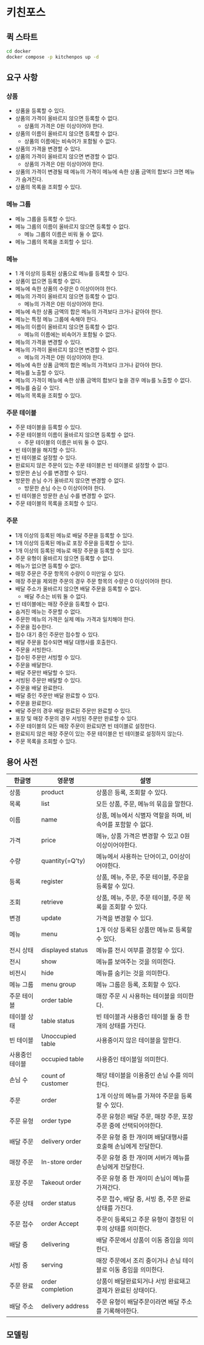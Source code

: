 # 키친포스

## 퀵 스타트

```sh
cd docker
docker compose -p kitchenpos up -d
```

## 요구 사항

### 상품

- 상품을 등록할 수 있다.
- 상품의 가격이 올바르지 않으면 등록할 수 없다.
    - 상품의 가격은 0원 이상이어야 한다.
- 상품의 이름이 올바르지 않으면 등록할 수 없다.
    - 상품의 이름에는 비속어가 포함될 수 없다.
- 상품의 가격을 변경할 수 있다.
- 상품의 가격이 올바르지 않으면 변경할 수 없다.
    - 상품의 가격은 0원 이상이어야 한다.
- 상품의 가격이 변경될 때 메뉴의 가격이 메뉴에 속한 상품 금액의 합보다 크면 메뉴가 숨겨진다.
- 상품의 목록을 조회할 수 있다.

### 메뉴 그룹

- 메뉴 그룹을 등록할 수 있다.
- 메뉴 그룹의 이름이 올바르지 않으면 등록할 수 없다.
    - 메뉴 그룹의 이름은 비워 둘 수 없다.
- 메뉴 그룹의 목록을 조회할 수 있다.

### 메뉴

- 1 개 이상의 등록된 상품으로 메뉴를 등록할 수 있다.
- 상품이 없으면 등록할 수 없다.
- 메뉴에 속한 상품의 수량은 0 이상이어야 한다.
- 메뉴의 가격이 올바르지 않으면 등록할 수 없다.
    - 메뉴의 가격은 0원 이상이어야 한다.
- 메뉴에 속한 상품 금액의 합은 메뉴의 가격보다 크거나 같아야 한다.
- 메뉴는 특정 메뉴 그룹에 속해야 한다.
- 메뉴의 이름이 올바르지 않으면 등록할 수 없다.
    - 메뉴의 이름에는 비속어가 포함될 수 없다.
- 메뉴의 가격을 변경할 수 있다.
- 메뉴의 가격이 올바르지 않으면 변경할 수 없다.
    - 메뉴의 가격은 0원 이상이어야 한다.
- 메뉴에 속한 상품 금액의 합은 메뉴의 가격보다 크거나 같아야 한다.
- 메뉴를 노출할 수 있다.
- 메뉴의 가격이 메뉴에 속한 상품 금액의 합보다 높을 경우 메뉴를 노출할 수 없다.
- 메뉴를 숨길 수 있다.
- 메뉴의 목록을 조회할 수 있다.

### 주문 테이블

- 주문 테이블을 등록할 수 있다.
- 주문 테이블의 이름이 올바르지 않으면 등록할 수 없다.
    - 주문 테이블의 이름은 비워 둘 수 없다.
- 빈 테이블을 해지할 수 있다.
- 빈 테이블로 설정할 수 있다.
- 완료되지 않은 주문이 있는 주문 테이블은 빈 테이블로 설정할 수 없다.
- 방문한 손님 수를 변경할 수 있다.
- 방문한 손님 수가 올바르지 않으면 변경할 수 없다.
    - 방문한 손님 수는 0 이상이어야 한다.
- 빈 테이블은 방문한 손님 수를 변경할 수 없다.
- 주문 테이블의 목록을 조회할 수 있다.

### 주문

- 1개 이상의 등록된 메뉴로 배달 주문을 등록할 수 있다.
- 1개 이상의 등록된 메뉴로 포장 주문을 등록할 수 있다.
- 1개 이상의 등록된 메뉴로 매장 주문을 등록할 수 있다.
- 주문 유형이 올바르지 않으면 등록할 수 없다.
- 메뉴가 없으면 등록할 수 없다.
- 매장 주문은 주문 항목의 수량이 0 미만일 수 있다.
- 매장 주문을 제외한 주문의 경우 주문 항목의 수량은 0 이상이어야 한다.
- 배달 주소가 올바르지 않으면 배달 주문을 등록할 수 없다.
    - 배달 주소는 비워 둘 수 없다.
- 빈 테이블에는 매장 주문을 등록할 수 없다.
- 숨겨진 메뉴는 주문할 수 없다.
- 주문한 메뉴의 가격은 실제 메뉴 가격과 일치해야 한다.
- 주문을 접수한다.
- 접수 대기 중인 주문만 접수할 수 있다.
- 배달 주문을 접수되면 배달 대행사를 호출한다.
- 주문을 서빙한다.
- 접수된 주문만 서빙할 수 있다.
- 주문을 배달한다.
- 배달 주문만 배달할 수 있다.
- 서빙된 주문만 배달할 수 있다.
- 주문을 배달 완료한다.
- 배달 중인 주문만 배달 완료할 수 있다.
- 주문을 완료한다.
- 배달 주문의 경우 배달 완료된 주문만 완료할 수 있다.
- 포장 및 매장 주문의 경우 서빙된 주문만 완료할 수 있다.
- 주문 테이블의 모든 매장 주문이 완료되면 빈 테이블로 설정한다.
- 완료되지 않은 매장 주문이 있는 주문 테이블은 빈 테이블로 설정하지 않는다.
- 주문 목록을 조회할 수 있다.

## 용어 사전

| 한글명      | 영문명               | 설명                                     |
|----------|-------------------|----------------------------------------|
| 상품       | product           | 상품은 등록, 조회할 수 있다.                      |
| 목록       | list              | 모든 상품, 주문, 메뉴의 묶음을 말한다.                |
| 이름       | name              | 상품, 메뉴에서 식별자 역할을 하며, 비속어를 포함할 수 없다.    |
| 가격       | price             | 메뉴, 상품 가격은 변경할 수 있고 0원 이상이어야한다.        |
| 수량       | quantity(=Q'ty)   | 메뉴에서 사용하는 단어이고, 0이상이어야한다.              |
| 등록       | register          | 상품, 메뉴, 주문, 주문 테이블, 주문을 등록할 수 있다.      |
| 조회       | retrieve          | 상품, 메뉴, 주문, 주문 테이블, 주문 목록을 조회할 수 있다.   |
| 변경       | update            | 가격을 변경할 수 있다.                          |
| 메뉴       | menu              | 1개 이상 등록된 상품만 메뉴로 등록할 수 있다.            |
| 전시 상태    | displayed status  | 메뉴를 전시 여부를 결정할 수 있다.                   |
| 전시       | show              | 메뉴를 보여주는 것을 의미한다.                      |
| 비전시      | hide              | 메뉴를 숨키는 것을 의미한다.                       |
| 메뉴 그룹    | menu group        | 메뉴 그룹은 등록, 조회할 수 있다.                   |
| 주문 테이블   | order table       | 매장 주문 시 사용하는 테이블을 의미한다.                |
| 테이블 상태   | table status      | 빈 테이블과 사용중인 테이블 둘 중 한 개의 상태를 가진다.      |
| 빈 테이블    | Unoccupied table  | 사용중이지 않은 테이블을 말한다.                     |
| 사용중인 테이블 | occupied table    | 사용중인 테이블일 의미한다.                        |
| 손님 수     | count of customer | 해당 테이블을 이용중인 손님 수를 의미한다.               |
| 주문       | order             | 1개 이상의 메뉴를 가져야 주문을 등록할 수 있다.           |
| 주문 유형    | order type        | 주문 유형은 배달 주문, 매장 주문, 포장 주문 중에 선택되어야한다. |
| 배달 주문    | delivery order    | 주문 유형 중 한 개이며 배달대행사를 호출해 손님에게 전달한다.    |
| 매장 주문    | In-store order    | 주문 유형 중 한 개이며 서버가 메뉴를 손님에게 전달한다.       |
| 포장 주문    | Takeout order     | 주문 유형 중 한 개이미 손님이 메뉴를 가져간다.            |
| 주문 상태    | order status      | 주문 접수, 배달 중, 서빙 중, 주문 완료 상태를 가진다.      |
| 주문 접수    | order Accept      | 주문이 등록되고 주문 유형이 결정된 이후의 상태를 의미한다.      |
| 배달 중     | delivering        | 배달 주문에서 상품이 이동 중임을 의미한다.               |
| 서빙 중     | serving           | 매장 주문에서 조리 중이거나 손님 테이블로 이동 중임을 의미한다.   |
| 주문 완료    | order completion  | 상품이 배달완료되거나 서빙 완료돼고 결제가 완료된 상태이다.      |
| 배달 주소    | delivery address  | 주문 유형이 배달주문이라면 배달 주소를 기록해야한다.          |



## 모델링

